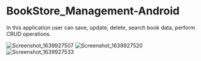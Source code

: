 # BookStore_Management-Android

In this application user can save, update, delete, search book data, perform CRUD operations.

![Screenshot_1639927507](https://user-images.githubusercontent.com/93570267/146681275-20b3910f-c9d8-46ff-9432-ca21387a3042.png)
![Screenshot_1639927520](https://user-images.githubusercontent.com/93570267/146681283-134858c6-7a08-44a6-bc17-198d7f030d8b.png)
![Screenshot_1639927533](https://user-images.githubusercontent.com/93570267/146681286-6f3c1c88-4e82-4523-b451-67769413619e.png)
